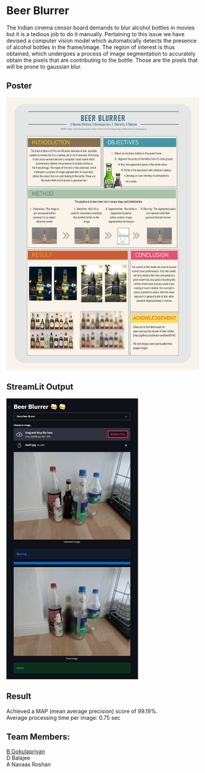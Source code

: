 # Beer Blurrer

The Indian cinema censor board demands to blur alcohol bottles in movies but it is a tedious job to do it manually. Pertaining to this issue we have devised a computer vision model which automatically detects the presence of alcohol bottles in the frame/image. The region of interest is thus obtained, which undergoes a process of image segmentation to accurately obtain the pixels that are contributing to the bottle. Those are the pixels that will be prone to gaussian blur.

## Poster
![Beer Blurrer Poster](https://github.com/siddarth-c/Digital-Image-Processing/blob/main/Poster.png "Title")

## StreamLit Output
![Beer Blurrer Poster](https://github.com/siddarth-c/Digital-Image-Processing/blob/main/StreamLit.png "Title")

## Result
Achieved a MAP (mean average precision) score of 99.19%. <br>
Average processing time per image: 0.75 sec

## Team Members: <br>

[B Gokulapriyan](https://github.com/Gokulapriyan-B/Machine-Learning)
<br>
D Balajee
<br>
A Navaas Roshan
